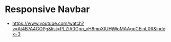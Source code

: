 # Responsive Navbar

* <https://www.youtube.com/watch?v=At4B7A4GOPg&list=PLZlA0Gpn_vH8mpXIUHjWoMAAgoCEinL0R&index=3>